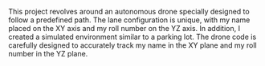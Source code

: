 This project revolves around an autonomous drone specially designed to follow a predefined path. The lane configuration is unique, with my name placed on the XY axis and my roll number on the YZ axis. In addition, I created a simulated environment similar to a parking lot. The drone code is carefully designed to accurately track my name in the XY plane and my roll number in the YZ plane.
